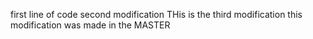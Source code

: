first line of code
second modification
THis is the third modification
this modification was made in the MASTER